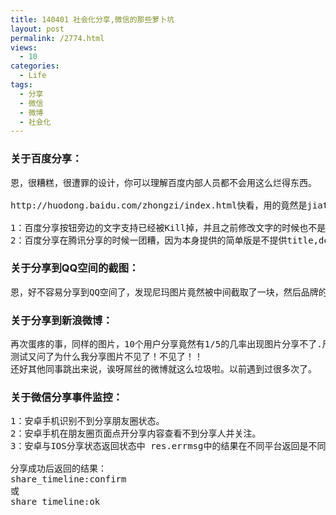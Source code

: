 ```yaml
---
title: 140401 社会化分享,微信的那些萝卜坑
layout: post
permalink: /2774.html
views:
  - 10
categories:
  - Life
tags:
  - 分享
  - 微信
  - 微博
  - 社会化
---
```

### 关于百度分享：

<pre>恩，很糟糕，很遭罪的设计，你可以理解百度内部人员都不会用这么烂得东西。

http://huodong.baidu.com/zhongzi/index.html快看，用的竟然是jiathis

1：百度分享按钮旁边的文字支持已经被Kill掉，并且之前修改文字的时候也不是对齐图标的。
2：百度分享在腾讯分享的时候一团糟，因为本身提供的简单版是不提供title,desc的区分，点击到QQ空间恩一团糟糕,图就不截了。
</pre>

### 关于分享到QQ空间的截图：

<pre>恩，好不容易分享到QQ空间了，发现尼玛图片竟然被中间截取了一块，然后品牌的兄弟姐妹就大喊，你丫怎么做的为什么图片不是一块完整的，显示不全啊，不行啊！！！
</pre>

### 关于分享到新浪微博：

<pre>再次蛋疼的事，同样的图片，10个用户分享竟然有1/5的几率出现图片分享不了.尺寸的话我看了下40KB的样子。
测试又问了为什么我分享图片不见了！不见了！！
还好其他同事跳出来说，诶呀屌丝的微博就这么垃圾啦。以前遇到过很多次了。
</pre>

### 关于微信分享事件监控：

<pre>1：安卓手机识别不到分享朋友圈状态。
2：安卓手机在朋友圈页面点开分享内容查看不到分享人并关注。
3：安卓与IOS分享状态返回状态中 res.errmsg中的结果在不同平台返回是不同的:

分享成功后返回的结果：
share_timeline:confirm
或
share_timeline:ok
</pre>
